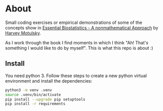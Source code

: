 # About
Small coding exercises or empirical demonstrations of some of the concepts show in [Essential Biostatistics - A nonmathematical Approach](https://www.goodreads.com/en/book/show/25923604-essential-biostatistics) by [Harvey Motulsky](https://stats.stackexchange.com/users/25/harvey-motulsky).

As I work through the book I find moments in which I think "Ah! That's something I would like to do by myself". This is what this repo is about :)

## Install
You need python 3. Follow these steps to create a new python virtual environment and install the dependencies:

```bash
python3 -m venv .venv
source .venv/bin/activate
pip install --upgrade pip setuptools
pip install -r requirements
```
